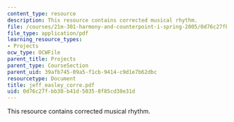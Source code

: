 ```yaml
---
content_type: resource
description: This resource contains corrected musical rhythm.
file: /courses/21m-301-harmony-and-counterpoint-i-spring-2005/0d76c27fbb30b41d50358f85cd38e31d_jeff_easley_corre.pdf
file_type: application/pdf
learning_resource_types:
- Projects
ocw_type: OCWFile
parent_title: Projects
parent_type: CourseSection
parent_uid: 39afb745-09a5-f1cb-9414-c9d1e7b62dbc
resourcetype: Document
title: jeff_easley_corre.pdf
uid: 0d76c27f-bb30-b41d-5035-8f85cd38e31d
---
```

This resource contains corrected musical rhythm.

